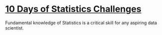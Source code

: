 # [10 Days of Statistics Challenges](https://www.hackerrank.com/domains/tutorials/10-days-of-statistics)

Fundamental knowledge of Statistics is a critical skill for any aspiring data scientist. 
